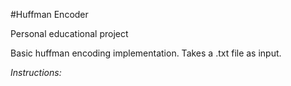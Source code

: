 #Huffman Encoder

Personal educational project

Basic huffman encoding implementation. Takes a .txt file as input.

*Instructions:*
